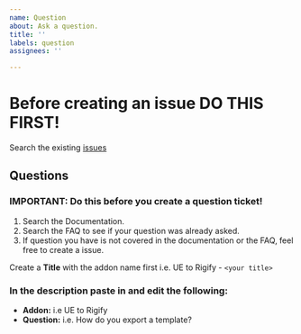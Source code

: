 ```yaml
---
name: Question
about: Ask a question.
title: ''
labels: question
assignees: ''

---
```


# Before creating an issue DO THIS FIRST!
Search the existing [issues](https://github.com/JoshQuake/BlenderTools/issues?q=)

## Questions
### IMPORTANT: Do this before you create a question ticket!
  1. Search the Documentation.
  1. Search the FAQ to see if your question was already asked.
  1. If question you have is not covered in the documentation or the FAQ, feel free to create a issue.

Create a **Title** with the addon name first i.e. UE to Rigify - ```<your title>```

### In the description paste in and edit the following:
* **Addon:** i.e UE to Rigify
* **Question:** i.e. How do you export a template?
